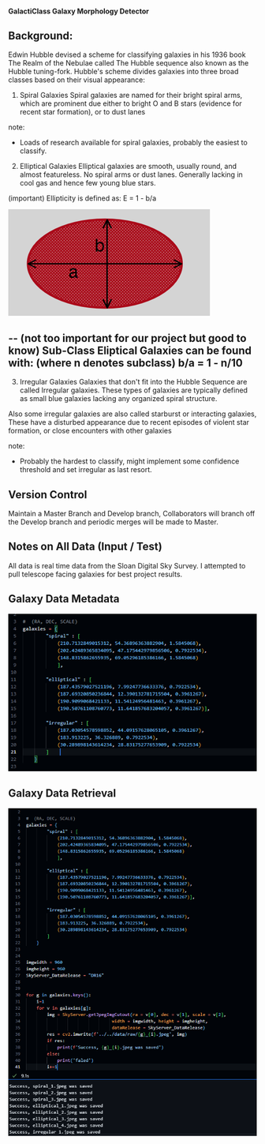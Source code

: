 #### GalactiClass Galaxy Morphology Detector

## Background:
Edwin Hubble devised a scheme for classifying galaxies in his 1936 book The Realm of the Nebulae called The Hubble sequence also known as the Hubble tuning-fork. 
Hubble's scheme divides galaxies into three broad classes based on their visual appearance:

1. Spiral Galaxies
Spiral galaxies are named for their bright spiral arms, which are prominent due either to bright O and B stars (evidence for recent star formation), or to dust lanes

note:
- Loads of research available for spiral galaxies, probably the easiest to classify.

2. Elliptical Galaxies
Elliptical galaxies are smooth, usually round, and almost featureless. No spiral arms or dust lanes. Generally lacking in cool gas and hence few young blue stars.

(important) 
Ellipticity is defined as: 
    E = 1 - b/a 

![Ellipticity](ellipticity.png)

--
(not too important for our project but good to know)
Sub-Class Eliptical Galaxies can be found with: (where n denotes subclass)
b/a = 1 - n/10 
-- 

3. Irregular Galaxies
Galaxies that don't fit into the Hubble Sequence are called Irregular galaxies. These types of galaxies are typically defined as small blue galaxies
lacking any organized spiral structure.

Also some irregular galaxies are also called starburst or interacting galaxies, These have a disturbed appearance due to recent episodes of violent star formation,
or close encounters with other galaxies

note:
- Probably the hardest to classify, might implement some confidence threshold and set irregular as last resort. 

## Version Control
Maintain a Master Branch and Develop branch, Collaborators will branch off the Develop branch and periodic merges will be made to Master.

## Notes on All Data (Input / Test)
All data is real time data from the Sloan Digital Sky Survey. I attempted to pull telescope facing galaxies for best project results.

## Galaxy Data Metadata
![Galaxy Metadata](galaxy_data_coords.PNG)

## Galaxy Data Retrieval
![Galaxy Metadata](galaxy_data_retrieval.PNG)
